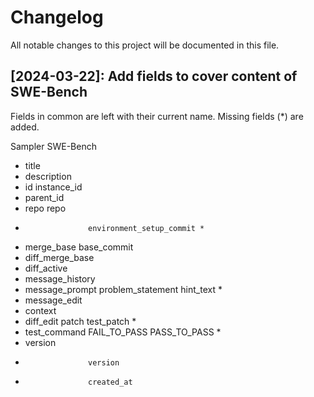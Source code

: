 # Changelog

All notable changes to this project will be documented in this file.

## [2024-03-22]: Add fields to cover content of SWE-Bench
Fields in common are left with their current name. Missing fields (*) are added.

Sampler             SWE-Bench
- title        
- description 
- id                instance_id
- parent_id 
- repo              repo
-                   environment_setup_commit *
- merge_base        base_commit
- diff_merge_base   
- diff_active 
- message_history 
- message_prompt    problem_statement
                    hint_text *
- message_edit 
- context 
- diff_edit         patch
                    test_patch *
- test_command      FAIL_TO_PASS
                    PASS_TO_PASS *
- version 
-                   version
-                   created_at
